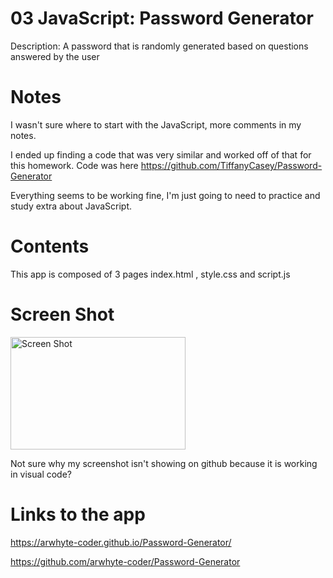 # 03 JavaScript: Password Generator

Description: A password that is randomly generated based on questions answered by the user

# Notes

I wasn't sure where to start with the JavaScript, more comments in my notes. 

I ended up finding a code that was very similar and worked off of that for this homework. Code was here https://github.com/TiffanyCasey/Password-Generator

Everything seems to be working fine, I'm just going to need to practice and study extra about JavaScript.

# Contents

This app is composed of 3 pages index.html , style.css and script.js

# Screen Shot

<p align="left">
<img src="https://github.com/arwhyte-coder/Password-Generator/issues/1#issue-694070970" alt="Screen Shot" width="280px" height="180px">
</p>
Not sure why my screenshot isn't showing on github because it is working in visual code?

# Links to the app

 https://arwhyte-coder.github.io/Password-Generator/

 https://github.com/arwhyte-coder/Password-Generator
